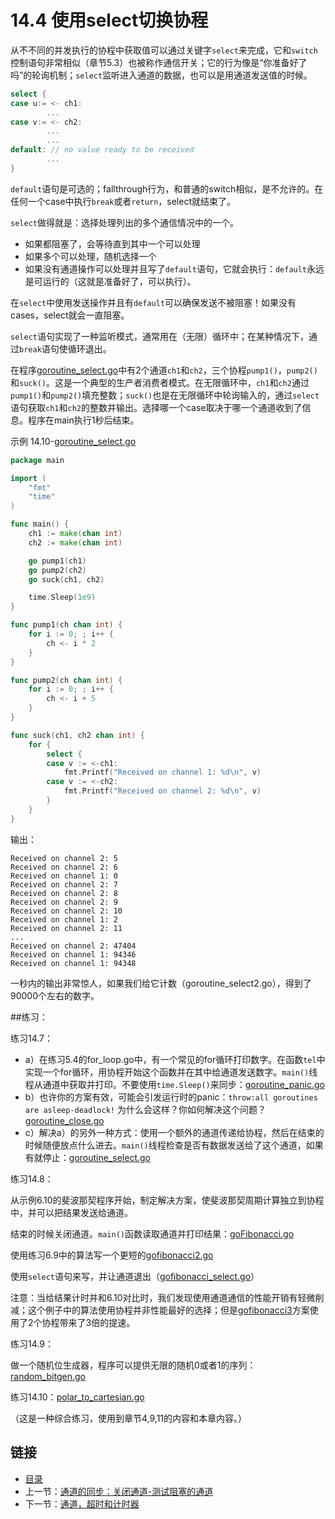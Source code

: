 # 14.4 使用select切换协程

从不不同的并发执行的协程中获取值可以通过关键字`select`来完成，它和`switch`控制语句非常相似（章节5.3）也被称作通信开关；它的行为像是“你准备好了吗”的轮询机制；`select`监听进入通道的数据，也可以是用通道发送值的时候。
```go
select {
case u:= <- ch1:
        ...
case v:= <- ch2:
        ...
        ...
default: // no value ready to be received
        ...
}
```
`default`语句是可选的；fallthrough行为，和普通的switch相似，是不允许的。在任何一个case中执行`break`或者`return`，select就结束了。

`select`做得就是：选择处理列出的多个通信情况中的一个。
* 如果都阻塞了，会等待直到其中一个可以处理
* 如果多个可以处理，随机选择一个
* 如果没有通道操作可以处理并且写了`default`语句，它就会执行：`default`永远是可运行的（这就是准备好了，可以执行）。

在`select`中使用发送操作并且有`default`可以确保发送不被阻塞！如果没有cases，select就会一直阻塞。

`select`语句实现了一种监听模式，通常用在（无限）循环中；在某种情况下，通过`break`语句使循环退出。

在程序[goroutine_select.go](examples/chapter_14/goroutine_select.go)中有2个通道`ch1`和`ch2`，三个协程`pump1()`，`pump2()`和`suck()`。这是一个典型的生产者消费者模式。在无限循环中，`ch1`和`ch2`通过`pump1()`和`pump2()`填充整数；`suck()`也是在无限循环中轮询输入的，通过`select`语句获取`ch1`和`ch2`的整数并输出。选择哪一个case取决于哪一个通道收到了信息。程序在main执行1秒后结束。

示例 14.10-[goroutine_select.go](examples/chapter_14/goroutine_select.go)
```go
package main

import (
	"fmt"
	"time"
)

func main() {
	ch1 := make(chan int)
	ch2 := make(chan int)

	go pump1(ch1)
	go pump2(ch2)
	go suck(ch1, ch2)

	time.Sleep(1e9)
}

func pump1(ch chan int) {
	for i := 0; ; i++ {
		ch <- i * 2
	}
}

func pump2(ch chan int) {
	for i := 0; ; i++ {
		ch <- i + 5
	}
}

func suck(ch1, ch2 chan int) {
	for {
		select {
		case v := <-ch1:
			fmt.Printf("Received on channel 1: %d\n", v)
		case v := <-ch2:
			fmt.Printf("Received on channel 2: %d\n", v)
		}
	}
}
```
输出：
```
Received on channel 2: 5
Received on channel 2: 6
Received on channel 1: 0
Received on channel 2: 7
Received on channel 2: 8
Received on channel 2: 9
Received on channel 2: 10
Received on channel 1: 2
Received on channel 2: 11
...
Received on channel 2: 47404
Received on channel 1: 94346
Received on channel 1: 94348
```
一秒内的输出非常惊人，如果我们给它计数（goroutine_select2.go），得到了90000个左右的数字。

##练习：

练习14.7：
*	a）在练习5.4的for_loop.go中，有一个常见的for循环打印数字。在函数`tel`中实现一个for循环，用协程开始这个函数并在其中给通道发送数字。`main()`线程从通道中获取并打印。不要使用`time.Sleep()`来同步：[goroutine_panic.go](exercises/chapter_14/goroutine_panic.go)
*	b）也许你的方案有效，可能会引发运行时的panic：`throw:all goroutines are asleep-deadlock!` 为什么会这样？你如何解决这个问题？[goroutine_close.go]((exercises/chapter_14/goroutine_close.go))
*	c）解决a）的另外一种方式：使用一个额外的通道传递给协程，然后在结束的时候随便放点什么进去。`main()`线程检查是否有数据发送给了这个通道，如果有就停止：[goroutine_select.go](exercises/chapter_14/goroutine_select.go)


练习14.8：

从示例6.10的斐波那契程序开始，制定解决方案，使斐波那契周期计算独立到协程中，并可以把结果发送给通道。

结束的时候关闭通道。`main()`函数读取通道并打印结果：[goFibonacci.go](exercises/chapter_14/gofibonacci.go)

使用练习6.9中的算法写一个更短的[gofibonacci2.go](exercises/chapter_14/gofibonacci2.go)

使用`select`语句来写，并让通道退出（[gofibonacci_select.go](exercises/chapter_14/gofibonacci_select.go)）

注意：当给结果计时并和6.10对比时，我们发现使用通道通信的性能开销有轻微削减；这个例子中的算法使用协程并非性能最好的选择；但是[gofibonacci3](exercises/chapter_14/gofibonacci3.go)方案使用了2个协程带来了3倍的提速。


练习14.9：

做一个随机位生成器，程序可以提供无限的随机0或者1的序列：[random_bitgen.go](exercises/chapter_14/random_bitgen.go)


练习14.10：[polar_to_cartesian.go](exercises/chapter_14/polar_to_cartesian.go)

（这是一种综合练习，使用到章节4,9,11的内容和本章内容。）



## 链接

- [目录](directory.md)
- 上一节：[通道的同步：关闭通道-测试阻塞的通道](14.3.md)
- 下一节：[通道，超时和计时器](14.5.md)
